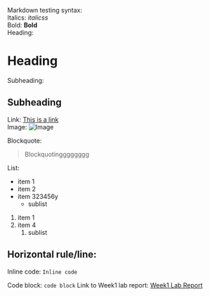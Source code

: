 Markdown testing syntax:\
Italics: _italicss_\
Bold: **Bold**\
Heading: 
# Heading
Subheading: 
## Subheading

Link: [This is a link](https://youtu.be/xvFZjo5PgG0?si=WVQUV_n_SxStKI9g)\
Image: ![Image]([[[http://url/a.png](https://media1.tenor.com/m/Oas_7V6NajEAAAAC/laugh-point.gif)https://media1.tenor.com/m/Oas_7V6NajEAAAAC/laugh-point.gif](https://pbs.twimg.com/media/F5uE_xNaQAA0G95.jpg)https://pbs.twimg.com/media/F5uE_xNaQAA0G95.jpg](https://i.pinimg.com/originals/c9/b0/d9/c9b0d92dea3fe67a2cc0c8d2c225a828.png)https://i.pinimg.com/originals/c9/b0/d9/c9b0d92dea3fe67a2cc0c8d2c225a828.png)

Blockquote:
> Blockquotingggggggg

List:
- item 1
- item 2
- item 323456y
  - sublist
 
1. item 1
2. item 4
    1. sublist

Horizontal rule/line:
---
Inline code: `Inline code`

Code block:
```code block```
Link to Week1 lab report: [Week1 Lab Report](https://lyka717.github.io/cse15l-lab-reports/Week1)

